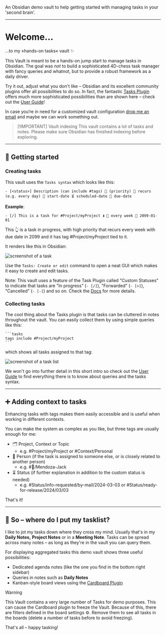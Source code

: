 An Obsidian demo vault to help getting started with managing tasks in your 'second brain'.

- - -

# Welcome...

…to my »hands-on tasks« vault ✨

This Vault is meant to be a hands-on jump start to manage tasks in Obsidian. The goal was *not* to build a sophisticated 4D-chess task manager with fancy queries and whatnot, but to provide a robust framework as a daily driver.

Try it out, adjust what you don't like – Obsidian and its excellent community plugins offer all possibilities to do so. In fact, the fantastic [Tasks Plugin](https://github.com/obsidian-tasks-group/obsidian-tasks) offers much more sophisticated possibilities than are shown here – check out the [User Guide](https://publish.obsidian.md/tasks/Introduction)!

In case you‘re in need for a customized vault configuration [drop me an email](mailto:ltroj@posteo.de) and maybe we can work something out.


> [!IMPORTANT] Vault indexing
> This vault contains a lot of tasks and notes. Please make sure Obsidian has finished indexing before exploring.

---

## 🚀 Getting started

### Creating tasks

This vault uses the `Tasks syntax` which looks like this:

```
- [<status>] Description (can include #tags) 🔼 (priority) 🔁 recurs (e.g. every day) 🛫 start-date ⏳ scheduled-date 📅 due-date
```

**Example**:

```
- [/] This is a task for #Project/myProject ⏫ 🔁 every week 📅 2099-01-01
```

This 👆 is a task in progress, with high priority that recurs every week with due date in 2099 and it has tag #Project/myProject tied to it.

It renders like this in Obsidian:

![screenshot of a task](https://github.com/ltroj/hands-on-tasks-vault/blob/main/screenshots/task-render-1.png?raw=true)

Use the `Tasks: Create or edit` command to open a neat GUI which makes it easy to create and edit tasks.

Note: This vault uses a feature of the Task Plugin called "Custom Statuses" to indicate that tasks are "In progress" (`- [/]`), "Forwarded" (`- [>]`), "Cancelled" (`- [-]`) and so on. Check the [Docs](https://publish.obsidian.md/tasks/Getting+Started/Statuses/Custom+Statuses) for more details.

### Collecting tasks

The cool thing about the Tasks plugin is that tasks can be cluttered in notes throughout the vault. You can easily collect them by using simple queries like this:

````
```tasks
tags include #Project/myProject
```
````

which shows all tasks assigned to that tag:

![screenshot of a task list](https://github.com/ltroj/hands-on-tasks-vault/blob/main/screenshots/task-render-2.png?raw=true)

We won't go into further detail in this short intro so check out the [User Guide](https://publish.obsidian.md/tasks/Queries/About+Queries#About+Queries) to find everything there is to know about queries and the tasks syntax.

- - - 

## ➕ Adding context to tasks

Enhancing tasks with tags makes them easily accessible and is useful when working in different contexts.

You can make the system as complex as you like, but three tags are usually enough for me:

- 🗂️ Project, Context or Topic
	- e.g. #Project/myProject or #Context/Personal
- 👤 Person (if the task is assigned to someone else, or is closely related to another person)
	- e.g. #👤/Mendoza-Jack
- ⏳ Status (if further explanation in addition to the custom status is needed)
	- e.g. #Status/info-requested/by-mail/2024-03-03 or #Status/ready-for-release/2024/03/03

That's it!

- - - 

## 📌 So – where do I put my tasklist?

I like to jot my tasks down where they cross my mind. Usually that's in my **Daily Notes,** **Project Notes** or in a **Meeting Note**. Tasks can be spread across many notes – as long as they're in the vault you can query them.

For displaying aggregated tasks this demo vault shows three useful possibilities:

- Dedicated agenda notes (like the one you find in the bottom right sidebar)
- Queries in notes such as **Daily Notes**
- Kanban-style board views using the [Cardboard Plugin](https://github.com/roovo/obsidian-card-board#obsidian-cardboard-plugin)

> [!Warning]
> This Vault contains a very large number of Tasks for demo purposes. This can cause the Cardboard plugin to freeze the Vault. Because of this, there are filters defined in the board settings ⚙️. Remove them to see all tasks in the boards (delete a number of tasks before to avoid freezing).

That's all – happy tasking!